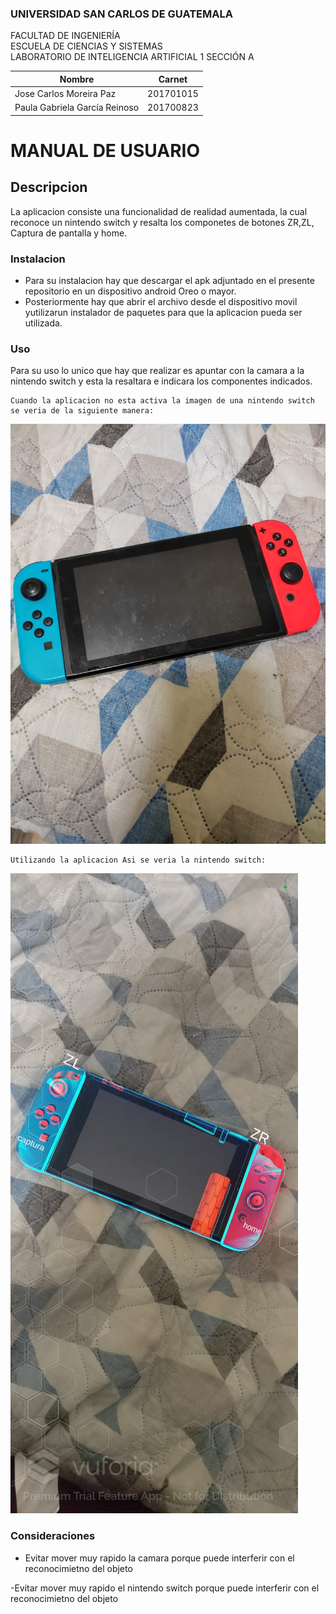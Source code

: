 
### UNIVERSIDAD SAN CARLOS DE GUATEMALA
FACULTAD DE INGENIERÍA  
ESCUELA DE CIENCIAS Y SISTEMAS  
LABORATORIO DE INTELIGENCIA ARTIFICIAL 1
SECCIÓN A

|  Nombre | Carnet  |
| ------------ | ------------ |
| Jose Carlos Moreira Paz | 201701015 |
| Paula Gabriela García Reinoso | 201700823 |

# MANUAL DE USUARIO
## Descripcion 
La aplicacion consiste una funcionalidad de realidad aumentada, la cual reconoce un nintendo switch y resalta los componetes de botones ZR,ZL, Captura de pantalla y home.

### Instalacion
- Para su instalacion hay que descargar el apk adjuntado en el presente repositorio en un dispositivo android Oreo o mayor.
- Posteriormente hay que abrir el archivo desde el dispositivo movil yutilizarun instalador de paquetes para que la aplicacion pueda ser utilizada.

### Uso

Para su uso lo unico que hay que realizar es apuntar con la camara a la nintendo switch y esta la resaltara e indicara los componentes indicados.

    Cuando la aplicacion no esta activa la imagen de una nintendo switch se veria de la siguiente manera:

![](img/fot2.jpg)  

    Utilizando la aplicacion Asi se veria la nintendo switch:
    
![](img/foto.jpeg)  

### Consideraciones
- Evitar mover muy rapido la camara porque puede interferir con el reconocimietno del objeto

-Evitar mover muy rapido el nintendo switch porque puede interferir con el reconocimietno del objeto

